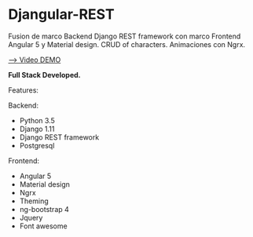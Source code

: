 # Djangular-REST
Fusion de marco Backend Django REST framework con marco Frontend Angular 5 y Material design.
CRUD of characters.
Animaciones con Ngrx.



<a href="https://www.youtube.com/watch?v=X2iSHZvFVzg">--> Video DEMO</a>

<b>Full Stack Developed.</b> 

Features:

Backend:
- Python 3.5
- Django 1.11
- Django REST framework
- Postgresql

Frontend:
- Angular 5
- Material design
- Ngrx
- Theming
- ng-bootstrap 4
- Jquery
- Font awesome
